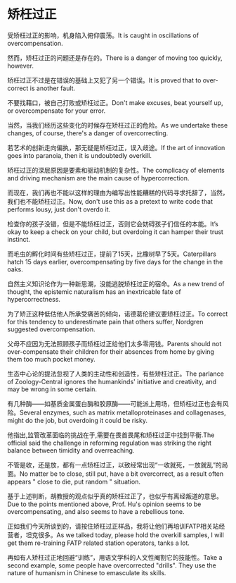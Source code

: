 # 矫枉过正

<p><span class="chinese">受矫枉过正的影响，机身陷入俯仰震荡。</span><span class="english">It is caught in oscillations of overcompensation.</span></p>

<p><span class="chinese">然而，矫枉过正的问题还是存在的。</span><span class="english">There is a danger of moving too quickly, however.</span></p>

<p><span class="chinese">矫枉过正不过是在错误的基础上又犯了另一个错误。</span><span class="english">It is proved that to over-correct is another fault.</span></p>

<p><span class="chinese">不要找藉口，被自己打败或矫枉过正。</span><span class="english">Don't make excuses, beat yourself up, or overcompensate for your error.</span></p>

<p><span class="chinese">当然，当我们经历这些变化的时候存在矫枉过正的危险。</span><span class="english">As we undertake these changes, of course, there's a danger of overcorrecting.</span></p>

<p><span class="chinese">若艺术的创新走向偏执，那无疑是矫枉过正，误入歧途。</span><span class="english">If the art of innovation goes into paranoia, then it is undoubtedly overkill.</span></p>

<p><span class="chinese">矫枉过正的深层原因是要素和驱动机制的复杂性。</span><span class="english">The complicacy of elements and driving mechanism are the main cause of hypercorrection.</span></p>

<p><span class="chinese">而现在，我们再也不能以这样的理由为编写出性能糟糕的代码寻求托辞了，当然，我们也不能矫枉过正。</span><span class="english">Now, don't use this as a pretext to write code that performs lousy, just don't overdo it.</span></p>

<p><span class="chinese">检查你的孩子没错，但是不能矫枉过正，否则它会妨碍孩子们信任的本能。</span><span class="english">It’s okay to keep a check on your child, but overdoing it can hamper their trust instinct.</span></p>

<p><span class="chinese">而毛虫的孵化时间有些矫枉过正，提前了15天，比橡树早了5天。</span><span class="english">Caterpillars hatch 15 days earlier, overcompensating by five days for the change in the oaks.</span></p>

<p><span class="chinese">自然主义知识论作为一种新思潮，没能逃脱矫枉过正的宿命。</span><span class="english">As a new trend of thought, the epistemic naturalism has an inextricable fate of hypercorrectness.</span></p>

<p><span class="chinese">为了矫正这种低估他人所承受痛苦的倾向，诺德葛伦建议要矫枉过正。</span><span class="english">To correct for this tendency to underestimate pain that others suffer, Nordgren suggested overcompensation.</span></p>

<p><span class="chinese">父母不应因为无法照顾孩子而矫枉过正给他们太多零用钱。</span><span class="english">Parents should not over-compensate their children for their absences from home by giving them too much pocket money.</span></p>

<p><span class="chinese">生态中心论的提法忽视了人类的主动性和创造性，有些矫枉过正。</span><span class="english">The parlance of Zoology-Central ignores the humankinds' initiative and creativity, and may be wrong in some certain.</span></p>

<p><span class="chinese">有几种酶——如基质金属蛋白酶和胶原酶——可能派上用场，但矫枉过正也会有风险。</span><span class="english">Several enzymes, such as matrix metalloproteinases and collagenases, might do the job, but overdoing it could be risky.</span></p>

<p><span class="chinese">他指出,监管改革面临的挑战在于,需要在畏首畏尾和矫枉过正中找到平衡.</span><span class="english">The official said the challenge in reforming regulation was striking the right balance between timidity and overreaching.</span></p>

<p><span class="chinese">不管是收，还是放，都有一点矫枉过正，以致经常出现“一收就死，一放就乱”的局面。</span><span class="english">No matter be to close, still put, have a bit overcorrect, as a result often appears " close to die, put random " situation.</span></p>

<p><span class="chinese">基于上述判断，胡教授的观点似乎真的矫枉过正了，也似乎有离经叛道的意思。</span><span class="english">Due to the points mentioned above, Prof. Hu's opinion seems to be overcompensating, and also seems to have a rebellious tone.</span></p>

<p><span class="chinese">正如我们今天所谈到的，请按住矫枉过正样品，我将让他们再培训FATP相关站经营者，坦克很多。</span><span class="english">As we talked today, please hold the overkill samples, I will get them re-training FATP related station operators, tanks a lot.</span></p>

<p><span class="chinese">再如有人矫枉过正地回避“训练”，用语文学科的人文性阉割它的技能性。</span><span class="english">Take a second example, some people have overcorrected "drills". They use the nature of humanism in Chinese to emasculate its skills.</span></p>

